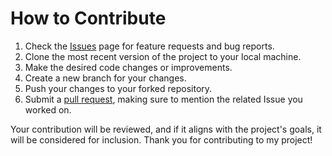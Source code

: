 # How to Contribute

1. Check the [Issues](https://github.com/gegelendvay/Password-Generator/issues) page for feature requests and bug reports.
2. Clone the most recent version of the project to your local machine.
3. Make the desired code changes or improvements.
4. Create a new branch for your changes.
5. Push your changes to your forked repository.
6. Submit a [pull request](https://github.com/gegelendvay/Password-Generator/pulls), making sure to mention the related Issue you worked on.

Your contribution will be reviewed, and if it aligns with the project's goals, it will be considered for inclusion. Thank you for contributing to my project!